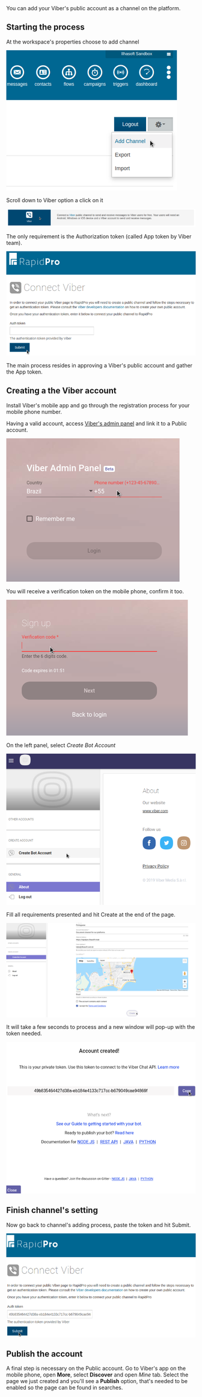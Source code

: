 <div class="align-justify">
You can add your Viber's public account as a channel on the platform.

## Starting the process

At the workspace's properties choose to add channel

![AddChannel](/img/channel/Add_channel.png "Add a new channel")

Scroll down to Viber option a click on it

![Viberchannel](/img/channel/Viber_channelOption.png "Choose Viber")

The only requirement is the Authorization token (called App token by Viber team).

![AddViberToken](/img/channel/Viber_addAppToken.png "App token needed")

The main process resides in approving a Viber's public account and gather the App token.

## Creating a the Viber account

Install Viber's mobile app and go through the registration process for your mobile phone number.

Having a valid account, access [Viber's admin panel](https://partners.viber.com/login) and link it to a Public account.

![PhonesNumber](/img/channel/Viber_adminPanel.png "Enter the phone number")

You will receive a verification token on the mobile phone, confirm it too.

![VerifyToken](/img/channel/Viber_verifyCode.png "Validate verify token sent")

On the left panel, select *Create Bot Account*

![CreateBot](/img/channel/Viber_CreateBot.png "Click Create Bot Account")

Fill all requirements presented and hit Create at the end of the page.

![FillBotForm](/img/channel/Viber_GeneratingToken.png "Click Create to generate the token")

It will take a few seconds to process and a new window will pop-up with the token needed.

![FinalToken](/img/channel/Viber_FinalToken.png "Copy the token generated")

## Finish channel's setting

Now go back to channel's adding process, paste the token and hit Submit.

![SubmitToken](/img/channel/Viber_SubmitToken.png "Submit the token to finish adding the channel")

## Publish the account

A final step is necessary on the Public account. Go to Viber's app on the mobile phone, open **More**, select **Discover** and open *Mine* tab. Select the page we just created and you'll see a **Publish** option, that's needed to be enabled so the page can be found in searches.

</div>